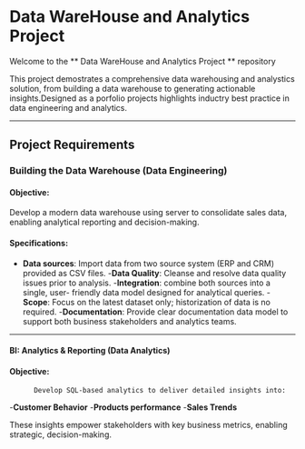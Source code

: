# Data WareHouse and Analytics Project
Welcome to the ** Data WareHouse and Analytics Project ** repository 

This project demostrates a comprehensive data warehousing and analystics solution, from building  a data warehouse  to generating actionable insights.Designed as a porfolio projects highlights inductry best practice in data engineering and analytics.

----------
## Project Requirements

###  Building the Data Warehouse (Data Engineering)
 
#### Objective:
 Develop a modern data warehouse using server to consolidate sales data, enabling analytical reporting  and decision-making.

#### Specifications:
- **Data sources**: Import data from two source  system (ERP and CRM) provided as CSV files.
-**Data Quality**: Cleanse and resolve data quality issues prior to analysis.
-**Integration**: combine both sources into a single, user- friendly data model designed for analytical  queries.
-**Scope**: Focus on the latest dataset only; historization of data is no required.
-**Documentation**: Provide clear documentation data model to support both business stakeholders and analytics teams.

----------------

#### BI: Analytics & Reporting (Data Analytics)

#### Objective:
          Develop SQL-based analytics to deliver detailed insights into:

-**Customer Behavior**
-**Products performance**
-**Sales Trends**

  These insights empower stakeholders with key business metrics, enabling strategic, decision-making.



